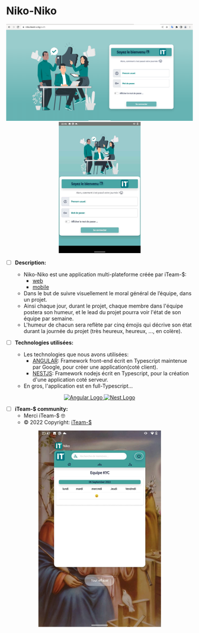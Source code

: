 # Niko-Niko

<p align="center">
    <a href="https://niko.iteam-s.mg" target="blank">
        <img src="./niko_web.png" width="767" alt="Niko" />
    </a>
    <a href="https://github.com/iTeam-S/Niko-Niko/releases/tag/v1" target="blank">
        <img src="./niko_mobile_4.jpg" width="221" alt="Niko" />
    </a>
</p>

- [ ] **Description:**
  - Niko-Niko est une application multi-plateforme créée par iTeam-$:
    - [web](https://niko.iteam-s.mg)
    - [mobile](https://github.com/iTeam-S/Niko-Niko/releases/tag/v1)
  - Dans le but de suivre visuellement le moral général de 
    l’équipe, dans un projet.
  - Ainsi chaque jour, durant le projet, chaque membre dans l'équipe 
    postera son humeur, et le lead du projet pourra voir l'état de son 
    équipe par semaine.
  - L'humeur de chacun sera reflète par cinq émojis qui décrive son 
    état durant la journée du projet (très heureux, heureux, ..., en colère).

- [ ] **Technologies utilisées:**
  - Les technologies que nous avons utilisées:
    - [ANGULAR](https://angular.io/): Framework front-end écrit en Typescript maintenue par Google, pour créer une application(coté client).
    - [NESTJS](https://nestjs.com/): Framework nodejs écrit en Typescript, pour la création d'une application coté serveur.
  - En gros, l'application est en full-Typescript...
<p align="center">
    <a href="https://angular.io/" target="blank">
        <img src="https://angular.io/assets/images/logos/angular/angular.svg" 
           width="100" alt="Angular Logo" />
      </a>
      <a href="https://nestjs.com/" target="blank">
        <img src="https://nestjs.com/img/logo-small.svg" width="100" alt="Nest Logo" />
      </a>
</p>

- [ ] **iTeam-$ community:**
    - Merci iTeam-$ 🤓
    - © 2022 Copyright: [iTeam-$](https://www.iteam-s.mg/)

<p align="center">
  <a href="https://niko.iteam-s.mg" target="blank">
    <img src="./niko_mobile_1.jpg" width="331" alt="Niko" />
  </a>
</p>
